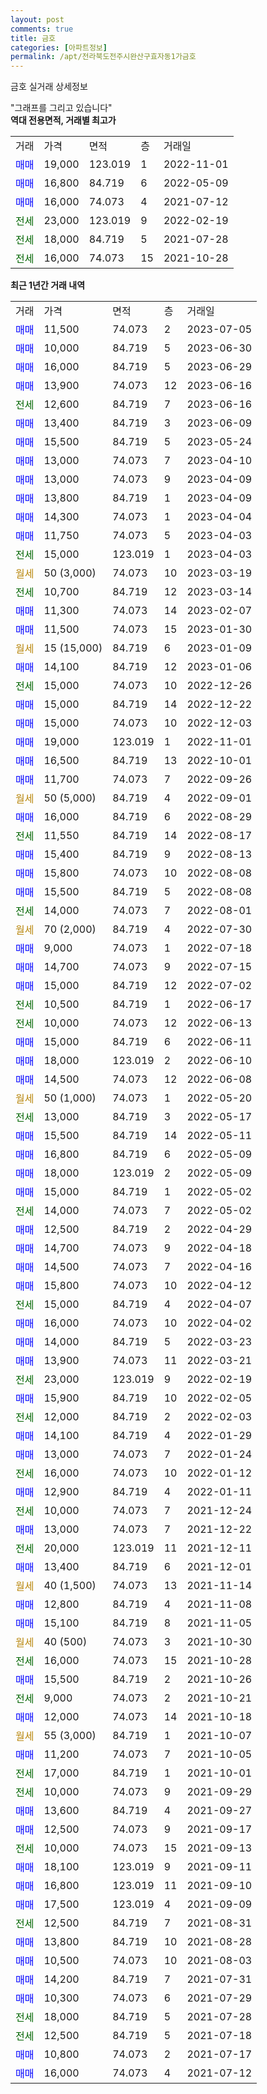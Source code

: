 ```yaml
---
layout: post
comments: true
title: 금호
categories: [아파트정보]
permalink: /apt/전라북도전주시완산구효자동1가금호
---
```


금호 실거래 상세정보

<script type="text/javascript">
  google.charts.load('current', {'packages':['line', 'corechart']});
  google.charts.setOnLoadCallback(drawChart);

  function drawChart() {
    var data = new google.visualization.DataTable();
    data.addColumn('date', '거래일');
    data.addColumn('number', "매매");
    data.addColumn('number', "전세");
    data.addColumn('number', "전매");

    data.addRows([[new Date(Date.parse("2023-07-05")), 11500, null, null], [new Date(Date.parse("2023-06-30")), 10000, null, null], [new Date(Date.parse("2023-06-29")), 16000, null, null], [new Date(Date.parse("2023-06-16")), 13900, null, null], [new Date(Date.parse("2023-06-16")), null, 12600, null], [new Date(Date.parse("2023-06-09")), 13400, null, null], [new Date(Date.parse("2023-05-24")), 15500, null, null], [new Date(Date.parse("2023-04-10")), 13000, null, null], [new Date(Date.parse("2023-04-09")), 13000, null, null], [new Date(Date.parse("2023-04-09")), 13800, null, null], [new Date(Date.parse("2023-04-04")), 14300, null, null], [new Date(Date.parse("2023-04-03")), 11750, null, null], [new Date(Date.parse("2023-04-03")), null, 15000, null], [new Date(Date.parse("2023-03-19")), null, null, null], [new Date(Date.parse("2023-03-14")), null, 10700, null], [new Date(Date.parse("2023-02-07")), 11300, null, null], [new Date(Date.parse("2023-01-30")), 11500, null, null], [new Date(Date.parse("2023-01-09")), null, null, null], [new Date(Date.parse("2023-01-06")), 14100, null, null], [new Date(Date.parse("2022-12-26")), null, 15000, null], [new Date(Date.parse("2022-12-22")), 15000, null, null], [new Date(Date.parse("2022-12-03")), 15000, null, null], [new Date(Date.parse("2022-11-01")), 19000, null, null], [new Date(Date.parse("2022-10-01")), 16500, null, null], [new Date(Date.parse("2022-09-26")), 11700, null, null], [new Date(Date.parse("2022-09-01")), null, null, null], [new Date(Date.parse("2022-08-29")), 16000, null, null], [new Date(Date.parse("2022-08-17")), null, 11550, null], [new Date(Date.parse("2022-08-13")), 15400, null, null], [new Date(Date.parse("2022-08-08")), 15800, null, null], [new Date(Date.parse("2022-08-08")), 15500, null, null], [new Date(Date.parse("2022-08-01")), null, 14000, null], [new Date(Date.parse("2022-07-30")), null, null, null], [new Date(Date.parse("2022-07-18")), 9000, null, null], [new Date(Date.parse("2022-07-15")), 14700, null, null], [new Date(Date.parse("2022-07-02")), 15000, null, null], [new Date(Date.parse("2022-06-17")), null, 10500, null], [new Date(Date.parse("2022-06-13")), null, 10000, null], [new Date(Date.parse("2022-06-11")), 15000, null, null], [new Date(Date.parse("2022-06-10")), 18000, null, null], [new Date(Date.parse("2022-06-08")), 14500, null, null], [new Date(Date.parse("2022-05-20")), null, null, null], [new Date(Date.parse("2022-05-17")), null, 13000, null], [new Date(Date.parse("2022-05-11")), 15500, null, null], [new Date(Date.parse("2022-05-09")), 16800, null, null], [new Date(Date.parse("2022-05-09")), 18000, null, null], [new Date(Date.parse("2022-05-02")), 15000, null, null], [new Date(Date.parse("2022-05-02")), null, 14000, null], [new Date(Date.parse("2022-04-29")), 12500, null, null], [new Date(Date.parse("2022-04-18")), 14700, null, null], [new Date(Date.parse("2022-04-16")), 14500, null, null], [new Date(Date.parse("2022-04-12")), 15800, null, null], [new Date(Date.parse("2022-04-07")), null, 15000, null], [new Date(Date.parse("2022-04-02")), 16000, null, null], [new Date(Date.parse("2022-03-23")), 14000, null, null], [new Date(Date.parse("2022-03-21")), 13900, null, null], [new Date(Date.parse("2022-02-19")), null, 23000, null], [new Date(Date.parse("2022-02-05")), 15900, null, null], [new Date(Date.parse("2022-02-03")), null, 12000, null], [new Date(Date.parse("2022-01-29")), 14100, null, null], [new Date(Date.parse("2022-01-24")), 13000, null, null], [new Date(Date.parse("2022-01-12")), null, 16000, null], [new Date(Date.parse("2022-01-11")), 12900, null, null], [new Date(Date.parse("2021-12-24")), null, 10000, null], [new Date(Date.parse("2021-12-22")), 13000, null, null], [new Date(Date.parse("2021-12-11")), null, 20000, null], [new Date(Date.parse("2021-12-01")), 13400, null, null], [new Date(Date.parse("2021-11-14")), null, null, null], [new Date(Date.parse("2021-11-08")), 12800, null, null], [new Date(Date.parse("2021-11-05")), 15100, null, null], [new Date(Date.parse("2021-10-30")), null, null, null], [new Date(Date.parse("2021-10-28")), null, 16000, null], [new Date(Date.parse("2021-10-26")), 15500, null, null], [new Date(Date.parse("2021-10-21")), null, 9000, null], [new Date(Date.parse("2021-10-18")), 12000, null, null], [new Date(Date.parse("2021-10-07")), null, null, null], [new Date(Date.parse("2021-10-05")), 11200, null, null], [new Date(Date.parse("2021-10-01")), null, 17000, null], [new Date(Date.parse("2021-09-29")), null, 10000, null], [new Date(Date.parse("2021-09-27")), 13600, null, null], [new Date(Date.parse("2021-09-17")), 12500, null, null], [new Date(Date.parse("2021-09-13")), null, 10000, null], [new Date(Date.parse("2021-09-11")), 18100, null, null], [new Date(Date.parse("2021-09-10")), 16800, null, null], [new Date(Date.parse("2021-09-09")), 17500, null, null], [new Date(Date.parse("2021-08-31")), null, 12500, null], [new Date(Date.parse("2021-08-28")), 13800, null, null], [new Date(Date.parse("2021-08-03")), 10500, null, null], [new Date(Date.parse("2021-07-31")), 14200, null, null], [new Date(Date.parse("2021-07-29")), 10300, null, null], [new Date(Date.parse("2021-07-28")), null, 18000, null], [new Date(Date.parse("2021-07-18")), null, 12500, null], [new Date(Date.parse("2021-07-17")), 10800, null, null], [new Date(Date.parse("2021-07-12")), 16000, null, null]]);

    var options = {
      hAxis: {
        format: 'yyyy/MM/dd'
      },    
      lineWidth: 0,
      pointsVisible: true,    
      title: '최근 1년간 유형별 실거래가 분포',
      legend: { position: 'bottom' }
    };

    var formatter = new google.visualization.NumberFormat({pattern:'###,###'} );
    formatter.format(data, 1);
    formatter.format(data, 2);
    
    setTimeout(function() {
        var chart = new google.visualization.LineChart(document.getElementById('columnchart_material'));
        chart.draw(data, (options));
        document.getElementById('loading').style.display = 'none';
    }, 200);
  }
</script>


<div id="loading" style="z-index:20; display: block; margin-left: 0px">"그래프를 그리고 있습니다"</div>
<div id="columnchart_material" style="width: 95%; margin-left: 0px; display: block"></div>
<!-- contents start -->
<b>역대 전용면적, 거래별 최고가</b>
<table class="sortable">
    <tr>
      <td>거래</td>
      <td>가격</td>
      <td>면적</td>
      <td>층</td>
      <td>거래일</td>
    </tr>
        <tr>
          <td><a style="color: blue">매매</a></td>
          <td>19,000</td>
          <td>123.019</td>
          <td>1</td>
          <td>2022-11-01</td>
        </tr>            <tr>
          <td><a style="color: blue">매매</a></td>
          <td>16,800</td>
          <td>84.719</td>
          <td>6</td>
          <td>2022-05-09</td>
        </tr>            <tr>
          <td><a style="color: blue">매매</a></td>
          <td>16,000</td>
          <td>74.073</td>
          <td>4</td>
          <td>2021-07-12</td>
        </tr>        
        <tr>
              <td><a style="color: darkgreen">전세</a></td>
              <td>23,000</td>
              <td>123.019</td>
              <td>9</td>
              <td>2022-02-19</td>
            </tr>            <tr>
              <td><a style="color: darkgreen">전세</a></td>
              <td>18,000</td>
              <td>84.719</td>
              <td>5</td>
              <td>2021-07-28</td>
            </tr>            <tr>
              <td><a style="color: darkgreen">전세</a></td>
              <td>16,000</td>
              <td>74.073</td>
              <td>15</td>
              <td>2021-10-28</td>
            </tr>        
    
</table>

<b>최근 1년간 거래 내역</b>

<table class="sortable">
    <tr>
      <td>거래</td>
      <td>가격</td>
      <td>면적</td>
      <td>층</td>
      <td>거래일</td>
    </tr>
    <tr>
      <td><a style="color: blue">매매</a></td>
      <td>11,500</td>
      <td>74.073</td>
      <td>2</td>
      <td>2023-07-05</td>
    </tr>          <tr>
      <td><a style="color: blue">매매</a></td>
      <td>10,000</td>
      <td>84.719</td>
      <td>5</td>
      <td>2023-06-30</td>
    </tr>          <tr>
      <td><a style="color: blue">매매</a></td>
      <td>16,000</td>
      <td>84.719</td>
      <td>5</td>
      <td>2023-06-29</td>
    </tr>          <tr>
      <td><a style="color: blue">매매</a></td>
      <td>13,900</td>
      <td>74.073</td>
      <td>12</td>
      <td>2023-06-16</td>
    </tr>          <tr>
      <td><a style="color: darkgreen">전세</a></td>
      <td>12,600</td>
      <td>84.719</td>
      <td>7</td>
      <td>2023-06-16</td>
    </tr>          <tr>
      <td><a style="color: blue">매매</a></td>
      <td>13,400</td>
      <td>84.719</td>
      <td>3</td>
      <td>2023-06-09</td>
    </tr>          <tr>
      <td><a style="color: blue">매매</a></td>
      <td>15,500</td>
      <td>84.719</td>
      <td>5</td>
      <td>2023-05-24</td>
    </tr>          <tr>
      <td><a style="color: blue">매매</a></td>
      <td>13,000</td>
      <td>74.073</td>
      <td>7</td>
      <td>2023-04-10</td>
    </tr>          <tr>
      <td><a style="color: blue">매매</a></td>
      <td>13,000</td>
      <td>74.073</td>
      <td>9</td>
      <td>2023-04-09</td>
    </tr>          <tr>
      <td><a style="color: blue">매매</a></td>
      <td>13,800</td>
      <td>84.719</td>
      <td>1</td>
      <td>2023-04-09</td>
    </tr>          <tr>
      <td><a style="color: blue">매매</a></td>
      <td>14,300</td>
      <td>74.073</td>
      <td>1</td>
      <td>2023-04-04</td>
    </tr>          <tr>
      <td><a style="color: blue">매매</a></td>
      <td>11,750</td>
      <td>74.073</td>
      <td>5</td>
      <td>2023-04-03</td>
    </tr>          <tr>
      <td><a style="color: darkgreen">전세</a></td>
      <td>15,000</td>
      <td>123.019</td>
      <td>1</td>
      <td>2023-04-03</td>
    </tr>          <tr>
      <td><a style="color: darkgoldenrod">월세</a></td>
      <td>50 (3,000)</td>
      <td>74.073</td>
      <td>10</td>
      <td>2023-03-19</td>
    </tr>          <tr>
      <td><a style="color: darkgreen">전세</a></td>
      <td>10,700</td>
      <td>84.719</td>
      <td>12</td>
      <td>2023-03-14</td>
    </tr>          <tr>
      <td><a style="color: blue">매매</a></td>
      <td>11,300</td>
      <td>74.073</td>
      <td>14</td>
      <td>2023-02-07</td>
    </tr>          <tr>
      <td><a style="color: blue">매매</a></td>
      <td>11,500</td>
      <td>74.073</td>
      <td>15</td>
      <td>2023-01-30</td>
    </tr>          <tr>
      <td><a style="color: darkgoldenrod">월세</a></td>
      <td>15 (15,000)</td>
      <td>84.719</td>
      <td>6</td>
      <td>2023-01-09</td>
    </tr>          <tr>
      <td><a style="color: blue">매매</a></td>
      <td>14,100</td>
      <td>84.719</td>
      <td>12</td>
      <td>2023-01-06</td>
    </tr>          <tr>
      <td><a style="color: darkgreen">전세</a></td>
      <td>15,000</td>
      <td>74.073</td>
      <td>10</td>
      <td>2022-12-26</td>
    </tr>          <tr>
      <td><a style="color: blue">매매</a></td>
      <td>15,000</td>
      <td>84.719</td>
      <td>14</td>
      <td>2022-12-22</td>
    </tr>          <tr>
      <td><a style="color: blue">매매</a></td>
      <td>15,000</td>
      <td>74.073</td>
      <td>10</td>
      <td>2022-12-03</td>
    </tr>          <tr>
      <td><a style="color: blue">매매</a></td>
      <td>19,000</td>
      <td>123.019</td>
      <td>1</td>
      <td>2022-11-01</td>
    </tr>          <tr>
      <td><a style="color: blue">매매</a></td>
      <td>16,500</td>
      <td>84.719</td>
      <td>13</td>
      <td>2022-10-01</td>
    </tr>          <tr>
      <td><a style="color: blue">매매</a></td>
      <td>11,700</td>
      <td>74.073</td>
      <td>7</td>
      <td>2022-09-26</td>
    </tr>          <tr>
      <td><a style="color: darkgoldenrod">월세</a></td>
      <td>50 (5,000)</td>
      <td>84.719</td>
      <td>4</td>
      <td>2022-09-01</td>
    </tr>          <tr>
      <td><a style="color: blue">매매</a></td>
      <td>16,000</td>
      <td>84.719</td>
      <td>6</td>
      <td>2022-08-29</td>
    </tr>          <tr>
      <td><a style="color: darkgreen">전세</a></td>
      <td>11,550</td>
      <td>84.719</td>
      <td>14</td>
      <td>2022-08-17</td>
    </tr>          <tr>
      <td><a style="color: blue">매매</a></td>
      <td>15,400</td>
      <td>84.719</td>
      <td>9</td>
      <td>2022-08-13</td>
    </tr>          <tr>
      <td><a style="color: blue">매매</a></td>
      <td>15,800</td>
      <td>74.073</td>
      <td>10</td>
      <td>2022-08-08</td>
    </tr>          <tr>
      <td><a style="color: blue">매매</a></td>
      <td>15,500</td>
      <td>84.719</td>
      <td>5</td>
      <td>2022-08-08</td>
    </tr>          <tr>
      <td><a style="color: darkgreen">전세</a></td>
      <td>14,000</td>
      <td>74.073</td>
      <td>7</td>
      <td>2022-08-01</td>
    </tr>          <tr>
      <td><a style="color: darkgoldenrod">월세</a></td>
      <td>70 (2,000)</td>
      <td>84.719</td>
      <td>4</td>
      <td>2022-07-30</td>
    </tr>          <tr>
      <td><a style="color: blue">매매</a></td>
      <td>9,000</td>
      <td>74.073</td>
      <td>1</td>
      <td>2022-07-18</td>
    </tr>          <tr>
      <td><a style="color: blue">매매</a></td>
      <td>14,700</td>
      <td>74.073</td>
      <td>9</td>
      <td>2022-07-15</td>
    </tr>          <tr>
      <td><a style="color: blue">매매</a></td>
      <td>15,000</td>
      <td>84.719</td>
      <td>12</td>
      <td>2022-07-02</td>
    </tr>          <tr>
      <td><a style="color: darkgreen">전세</a></td>
      <td>10,500</td>
      <td>84.719</td>
      <td>1</td>
      <td>2022-06-17</td>
    </tr>          <tr>
      <td><a style="color: darkgreen">전세</a></td>
      <td>10,000</td>
      <td>74.073</td>
      <td>12</td>
      <td>2022-06-13</td>
    </tr>          <tr>
      <td><a style="color: blue">매매</a></td>
      <td>15,000</td>
      <td>84.719</td>
      <td>6</td>
      <td>2022-06-11</td>
    </tr>          <tr>
      <td><a style="color: blue">매매</a></td>
      <td>18,000</td>
      <td>123.019</td>
      <td>2</td>
      <td>2022-06-10</td>
    </tr>          <tr>
      <td><a style="color: blue">매매</a></td>
      <td>14,500</td>
      <td>74.073</td>
      <td>12</td>
      <td>2022-06-08</td>
    </tr>          <tr>
      <td><a style="color: darkgoldenrod">월세</a></td>
      <td>50 (1,000)</td>
      <td>74.073</td>
      <td>1</td>
      <td>2022-05-20</td>
    </tr>          <tr>
      <td><a style="color: darkgreen">전세</a></td>
      <td>13,000</td>
      <td>84.719</td>
      <td>3</td>
      <td>2022-05-17</td>
    </tr>          <tr>
      <td><a style="color: blue">매매</a></td>
      <td>15,500</td>
      <td>84.719</td>
      <td>14</td>
      <td>2022-05-11</td>
    </tr>          <tr>
      <td><a style="color: blue">매매</a></td>
      <td>16,800</td>
      <td>84.719</td>
      <td>6</td>
      <td>2022-05-09</td>
    </tr>          <tr>
      <td><a style="color: blue">매매</a></td>
      <td>18,000</td>
      <td>123.019</td>
      <td>2</td>
      <td>2022-05-09</td>
    </tr>          <tr>
      <td><a style="color: blue">매매</a></td>
      <td>15,000</td>
      <td>84.719</td>
      <td>1</td>
      <td>2022-05-02</td>
    </tr>          <tr>
      <td><a style="color: darkgreen">전세</a></td>
      <td>14,000</td>
      <td>74.073</td>
      <td>7</td>
      <td>2022-05-02</td>
    </tr>          <tr>
      <td><a style="color: blue">매매</a></td>
      <td>12,500</td>
      <td>84.719</td>
      <td>2</td>
      <td>2022-04-29</td>
    </tr>          <tr>
      <td><a style="color: blue">매매</a></td>
      <td>14,700</td>
      <td>74.073</td>
      <td>9</td>
      <td>2022-04-18</td>
    </tr>          <tr>
      <td><a style="color: blue">매매</a></td>
      <td>14,500</td>
      <td>74.073</td>
      <td>7</td>
      <td>2022-04-16</td>
    </tr>          <tr>
      <td><a style="color: blue">매매</a></td>
      <td>15,800</td>
      <td>74.073</td>
      <td>10</td>
      <td>2022-04-12</td>
    </tr>          <tr>
      <td><a style="color: darkgreen">전세</a></td>
      <td>15,000</td>
      <td>84.719</td>
      <td>4</td>
      <td>2022-04-07</td>
    </tr>          <tr>
      <td><a style="color: blue">매매</a></td>
      <td>16,000</td>
      <td>74.073</td>
      <td>10</td>
      <td>2022-04-02</td>
    </tr>          <tr>
      <td><a style="color: blue">매매</a></td>
      <td>14,000</td>
      <td>84.719</td>
      <td>5</td>
      <td>2022-03-23</td>
    </tr>          <tr>
      <td><a style="color: blue">매매</a></td>
      <td>13,900</td>
      <td>74.073</td>
      <td>11</td>
      <td>2022-03-21</td>
    </tr>          <tr>
      <td><a style="color: darkgreen">전세</a></td>
      <td>23,000</td>
      <td>123.019</td>
      <td>9</td>
      <td>2022-02-19</td>
    </tr>          <tr>
      <td><a style="color: blue">매매</a></td>
      <td>15,900</td>
      <td>84.719</td>
      <td>10</td>
      <td>2022-02-05</td>
    </tr>          <tr>
      <td><a style="color: darkgreen">전세</a></td>
      <td>12,000</td>
      <td>84.719</td>
      <td>2</td>
      <td>2022-02-03</td>
    </tr>          <tr>
      <td><a style="color: blue">매매</a></td>
      <td>14,100</td>
      <td>84.719</td>
      <td>4</td>
      <td>2022-01-29</td>
    </tr>          <tr>
      <td><a style="color: blue">매매</a></td>
      <td>13,000</td>
      <td>74.073</td>
      <td>7</td>
      <td>2022-01-24</td>
    </tr>          <tr>
      <td><a style="color: darkgreen">전세</a></td>
      <td>16,000</td>
      <td>74.073</td>
      <td>10</td>
      <td>2022-01-12</td>
    </tr>          <tr>
      <td><a style="color: blue">매매</a></td>
      <td>12,900</td>
      <td>84.719</td>
      <td>4</td>
      <td>2022-01-11</td>
    </tr>          <tr>
      <td><a style="color: darkgreen">전세</a></td>
      <td>10,000</td>
      <td>74.073</td>
      <td>7</td>
      <td>2021-12-24</td>
    </tr>          <tr>
      <td><a style="color: blue">매매</a></td>
      <td>13,000</td>
      <td>74.073</td>
      <td>7</td>
      <td>2021-12-22</td>
    </tr>          <tr>
      <td><a style="color: darkgreen">전세</a></td>
      <td>20,000</td>
      <td>123.019</td>
      <td>11</td>
      <td>2021-12-11</td>
    </tr>          <tr>
      <td><a style="color: blue">매매</a></td>
      <td>13,400</td>
      <td>84.719</td>
      <td>6</td>
      <td>2021-12-01</td>
    </tr>          <tr>
      <td><a style="color: darkgoldenrod">월세</a></td>
      <td>40 (1,500)</td>
      <td>74.073</td>
      <td>13</td>
      <td>2021-11-14</td>
    </tr>          <tr>
      <td><a style="color: blue">매매</a></td>
      <td>12,800</td>
      <td>84.719</td>
      <td>4</td>
      <td>2021-11-08</td>
    </tr>          <tr>
      <td><a style="color: blue">매매</a></td>
      <td>15,100</td>
      <td>84.719</td>
      <td>8</td>
      <td>2021-11-05</td>
    </tr>          <tr>
      <td><a style="color: darkgoldenrod">월세</a></td>
      <td>40 (500)</td>
      <td>74.073</td>
      <td>3</td>
      <td>2021-10-30</td>
    </tr>          <tr>
      <td><a style="color: darkgreen">전세</a></td>
      <td>16,000</td>
      <td>74.073</td>
      <td>15</td>
      <td>2021-10-28</td>
    </tr>          <tr>
      <td><a style="color: blue">매매</a></td>
      <td>15,500</td>
      <td>84.719</td>
      <td>2</td>
      <td>2021-10-26</td>
    </tr>          <tr>
      <td><a style="color: darkgreen">전세</a></td>
      <td>9,000</td>
      <td>74.073</td>
      <td>2</td>
      <td>2021-10-21</td>
    </tr>          <tr>
      <td><a style="color: blue">매매</a></td>
      <td>12,000</td>
      <td>74.073</td>
      <td>14</td>
      <td>2021-10-18</td>
    </tr>          <tr>
      <td><a style="color: darkgoldenrod">월세</a></td>
      <td>55 (3,000)</td>
      <td>84.719</td>
      <td>1</td>
      <td>2021-10-07</td>
    </tr>          <tr>
      <td><a style="color: blue">매매</a></td>
      <td>11,200</td>
      <td>74.073</td>
      <td>7</td>
      <td>2021-10-05</td>
    </tr>          <tr>
      <td><a style="color: darkgreen">전세</a></td>
      <td>17,000</td>
      <td>84.719</td>
      <td>1</td>
      <td>2021-10-01</td>
    </tr>          <tr>
      <td><a style="color: darkgreen">전세</a></td>
      <td>10,000</td>
      <td>74.073</td>
      <td>9</td>
      <td>2021-09-29</td>
    </tr>          <tr>
      <td><a style="color: blue">매매</a></td>
      <td>13,600</td>
      <td>84.719</td>
      <td>4</td>
      <td>2021-09-27</td>
    </tr>          <tr>
      <td><a style="color: blue">매매</a></td>
      <td>12,500</td>
      <td>74.073</td>
      <td>9</td>
      <td>2021-09-17</td>
    </tr>          <tr>
      <td><a style="color: darkgreen">전세</a></td>
      <td>10,000</td>
      <td>74.073</td>
      <td>15</td>
      <td>2021-09-13</td>
    </tr>          <tr>
      <td><a style="color: blue">매매</a></td>
      <td>18,100</td>
      <td>123.019</td>
      <td>9</td>
      <td>2021-09-11</td>
    </tr>          <tr>
      <td><a style="color: blue">매매</a></td>
      <td>16,800</td>
      <td>123.019</td>
      <td>11</td>
      <td>2021-09-10</td>
    </tr>          <tr>
      <td><a style="color: blue">매매</a></td>
      <td>17,500</td>
      <td>123.019</td>
      <td>4</td>
      <td>2021-09-09</td>
    </tr>          <tr>
      <td><a style="color: darkgreen">전세</a></td>
      <td>12,500</td>
      <td>84.719</td>
      <td>7</td>
      <td>2021-08-31</td>
    </tr>          <tr>
      <td><a style="color: blue">매매</a></td>
      <td>13,800</td>
      <td>84.719</td>
      <td>10</td>
      <td>2021-08-28</td>
    </tr>          <tr>
      <td><a style="color: blue">매매</a></td>
      <td>10,500</td>
      <td>74.073</td>
      <td>10</td>
      <td>2021-08-03</td>
    </tr>          <tr>
      <td><a style="color: blue">매매</a></td>
      <td>14,200</td>
      <td>84.719</td>
      <td>7</td>
      <td>2021-07-31</td>
    </tr>          <tr>
      <td><a style="color: blue">매매</a></td>
      <td>10,300</td>
      <td>74.073</td>
      <td>6</td>
      <td>2021-07-29</td>
    </tr>          <tr>
      <td><a style="color: darkgreen">전세</a></td>
      <td>18,000</td>
      <td>84.719</td>
      <td>5</td>
      <td>2021-07-28</td>
    </tr>          <tr>
      <td><a style="color: darkgreen">전세</a></td>
      <td>12,500</td>
      <td>84.719</td>
      <td>5</td>
      <td>2021-07-18</td>
    </tr>          <tr>
      <td><a style="color: blue">매매</a></td>
      <td>10,800</td>
      <td>74.073</td>
      <td>2</td>
      <td>2021-07-17</td>
    </tr>          <tr>
      <td><a style="color: blue">매매</a></td>
      <td>16,000</td>
      <td>74.073</td>
      <td>4</td>
      <td>2021-07-12</td>
    </tr>      </table>
<!-- contents end -->    


